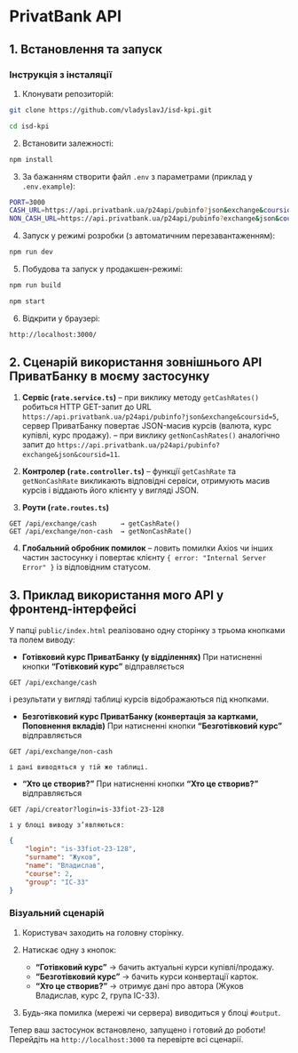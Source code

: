 # PrivatBank API

## 1. Встановлення та запуск

### Інструкція з інсталяції

1. Клонувати репозиторій:

```bash
git clone https://github.com/vladyslavJ/isd-kpi.git
```

```bash
cd isd-kpi
```

2. Встановити залежності:

```bash
npm install
```

3. За бажанням створити файл `.env` з параметрами (приклад у `.env.example`):

```bash
PORT=3000
CASH_URL=https://api.privatbank.ua/p24api/pubinfo?json&exchange&coursid=5
NON_CASH_URL=https://api.privatbank.ua/p24api/pubinfo?exchange&json&coursid=11
```

4. Запуск у режимі розробки (з автоматичним перезавантаженням):

```bash
npm run dev
```

5. Побудова та запуск у продакшен-режимі:

```bash
npm run build
```

```bash
npm start
```

6. Відкрити у браузері:

```bash
http://localhost:3000/
```

## 2. Сценарій використання зовнішнього API ПриватБанку в моєму застосунку

1. **Сервіс (`rate.service.ts`)**
   – при виклику методу `getCashRates()` робиться HTTP GET-запит до URL
   `https://api.privatbank.ua/p24api/pubinfo?json&exchange&coursid=5`,
   сервер ПриватБанку повертає JSON-масив курсів (валюта, курс купівлі, курс продажу).
   – при виклику `getNonCashRates()` аналогічно запит до
   `https://api.privatbank.ua/p24api/pubinfo?exchange&json&coursid=11`.

2. **Контролер (`rate.controller.ts`)**
   – функції `getCashRate` та `getNonCashRate` викликають відповідні сервіси,
   отримують масив курсів і віддають його клієнту у вигляді JSON.

3. **Роути (`rate.routes.ts`)**

```text
GET /api/exchange/cash      → getCashRate()
GET /api/exchange/non-cash  → getNonCashRate()
```

4. **Глобальний обробник помилок**
   – ловить помилки Axios чи інших частин застосунку і повертає клієнту
   `{ error: "Internal Server Error" }` із відповідним статусом.

## 3. Приклад використання мого API у фронтенд-інтерфейсі

У папці `public/index.html` реалізовано одну сторінку з трьома кнопками та полем виводу:

-   **Готівковий курс ПриватБанку (у відділеннях)**
    При натисненні кнопки **“Готівковий курс”** відправляється

```http
GET /api/exchange/cash
```

і результати у вигляді таблиці курсів відображаються під кнопками.

-   **Безготівковий курс ПриватБанку (конвертація за картками, Поповнення вкладів)**
    При натисненні кнопки **“Безготівковий курс”** відправляється

```http
GET /api/exchange/non-cash
```

    і дані виводяться у тій же таблиці.

-   **“Хто це створив?”**
    При натисненні кнопки **“Хто це створив?”** відправляється

```http
GET /api/creator?login=is-33fiot-23-128
```

    і у блоці виводу з’являються:

```json
{
	"login": "is-33fiot-23-128",
    "surname": "Жуков",
	"name": "Владислав",
	"course": 2,
	"group": "ІС-33"
}
```

### Візуальний сценарій

1. Користувач заходить на головну сторінку.
2. Натискає одну з кнопок:

    - **“Готівковий курс”** → бачить актуальні курси купівлі/продажу.
    - **“Безготівковий курс”** → бачить курси конвертації карток.
    - **“Хто це створив?”** → отримує дані про автора (Жуков Владислав, курс 2, група ІС-33).

3. Будь-яка помилка (мережі чи сервера) виводиться у блоці `#output`.

Тепер ваш застосунок встановлено, запущено і готовий до роботи! Перейдіть на `http://localhost:3000` та перевірте всі сценарії.
